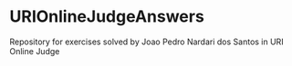 URIOnlineJudgeAnswers
=====================

Repository for exercises solved by Joao Pedro Nardari dos Santos in URI Online Judge
